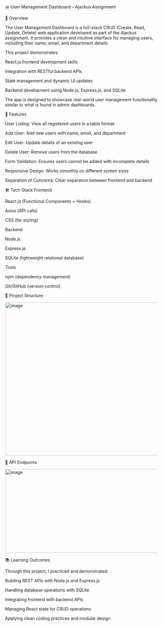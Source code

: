 📊 User Management Dashboard – Ajackus Assignment

🔎 Overview

The User Management Dashboard is a full-stack CRUD (Create, Read, Update, Delete) web application developed as part of the Ajackus assignment.
It provides a clean and intuitive interface for managing users, including their name, email, and department details.

This project demonstrates:

React.js frontend development skills

Integration with RESTful backend APIs

State management and dynamic UI updates

Backend development using Node.js, Express.js, and SQLite

The app is designed to showcase real-world user management functionality similar to what is found in admin dashboards.

🚀 Features

User Listing: View all registered users in a table format

Add User: Add new users with name, email, and department

Edit User: Update details of an existing user

Delete User: Remove users from the database

Form Validation: Ensures users cannot be added with incomplete details

Responsive Design: Works smoothly on different screen sizes

Separation of Concerns: Clear separation between frontend and backend

🛠 Tech Stack
Frontend

React.js (Functional Components + Hooks)

Axios (API calls)

CSS (for styling)

Backend

Node.js

Express.js

SQLite (lightweight relational database)

Tools

npm (dependency management)

Git/GitHub (version control)

📂 Project Structure

<img width="865" height="503" alt="image" src="https://github.com/user-attachments/assets/4a6740dd-0611-4b71-b9b1-35812676d3d4" />


📡 API Endpoints

<img width="857" height="275" alt="image" src="https://github.com/user-attachments/assets/1a6f8793-f1e4-4c67-a20a-9fcb9b7690d4" />

📚 Learning Outcomes

Through this project, I practiced and demonstrated:

Building REST APIs with Node.js and Express.js

Handling database operations with SQLite

Integrating frontend with backend APIs

Managing React state for CRUD operations

Applying clean coding practices and modular design
